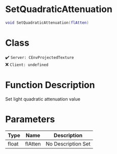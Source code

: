 # SetQuadraticAttenuation
```lua
void SetQuadraticAttenuation(flAtten)
```
# Class
✔️ `Server: CEnvProjectedTexture`  
❌ `Client: undefined`  

# Function Description
Set light quadratic attenuation value
# Parameters
Type|Name|Description
--|--|--
float|flAtten|No Description Set
